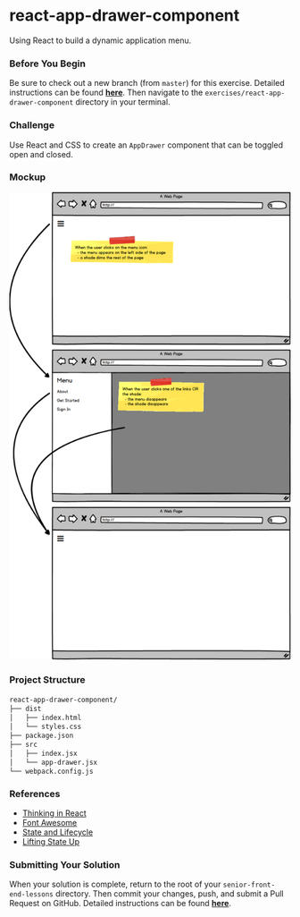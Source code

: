 # react-app-drawer-component

Using React to build a dynamic application menu.

### Before You Begin

Be sure to check out a new branch (from `master`) for this exercise. Detailed instructions can be found [**here**](../../guides/before-each-exercise.md). Then navigate to the `exercises/react-app-drawer-component` directory in your terminal.

### Challenge

Use React and CSS to create an `AppDrawer` component that can be toggled open and closed.

### Mockup

<p align="center">
  <img src="app-drawer.png"/>
</p>

### Project Structure

```shell
react-app-drawer-component/
├── dist
│   ├── index.html
│   └── styles.css
├── package.json
├── src
│   ├── index.jsx
│   └── app-drawer.jsx
└── webpack.config.js
```

### References

- [Thinking in React](https://reactjs.org/docs/thinking-in-react.html)
- [Font Awesome](https://fontawesome.com/start)
- [State and Lifecycle](https://reactjs.org/docs/state-and-lifecycle.html)
- [Lifting State Up](https://reactjs.org/docs/lifting-state-up.html)

### Submitting Your Solution

When your solution is complete, return to the root of your `senior-front-end-lessons` directory. Then commit your changes, push, and submit a Pull Request on GitHub. Detailed instructions can be found [**here**](../../guides/after-each-exercise.md).
